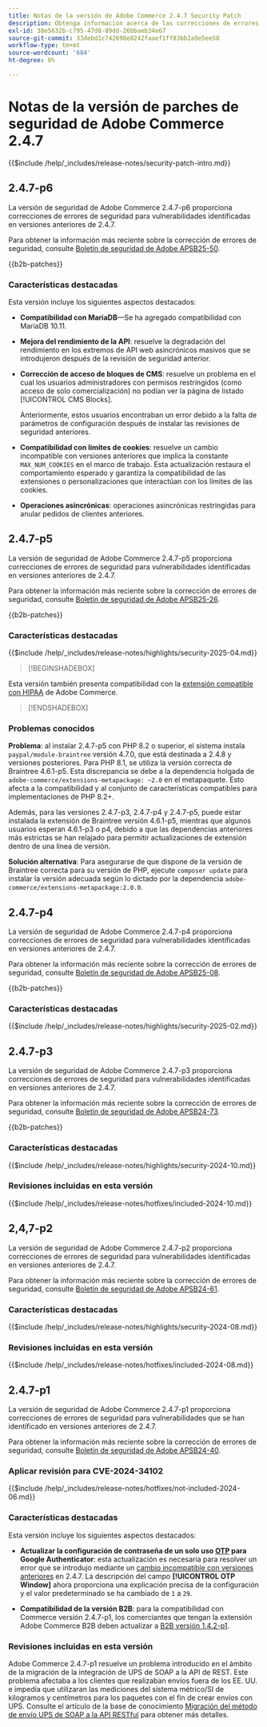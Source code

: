 ```yaml
---
title: Notas de la versión de Adobe Commerce 2.4.7 Security Patch
description: Obtenga información acerca de las correcciones de errores de seguridad, las mejoras de seguridad y otras actualizaciones relacionadas con la seguridad incluidas en las versiones de parches de seguridad para Adobe Commerce 2.4.7.
exl-id: 38e5632b-c795-47d8-89dd-26bbaeb34e67
source-git-commit: 33debd1c742698e8242faaef1ff83bb2a9e5ee58
workflow-type: tm+mt
source-wordcount: '684'
ht-degree: 0%

---
```


# Notas de la versión de parches de seguridad de Adobe Commerce 2.4.7

{{$include /help/_includes/release-notes/security-patch-intro.md}}

## 2.4.7-p6

La versión de seguridad de Adobe Commerce 2.4.7-p6 proporciona correcciones de errores de seguridad para vulnerabilidades identificadas en versiones anteriores de 2.4.7.

Para obtener la información más reciente sobre la corrección de errores de seguridad, consulte [Boletín de seguridad de Adobe APSB25-50](https://helpx.adobe.com/security/products/magento/apsb25-50.html).

{{b2b-patches}}

### Características destacadas

Esta versión incluye los siguientes aspectos destacados:

* **Compatibilidad con MariaDB**—Se ha agregado compatibilidad con MariaDB 10.11.

* **Mejora del rendimiento de la API**: resuelve la degradación del rendimiento en los extremos de API web asincrónicos masivos que se introdujeron después de la revisión de seguridad anterior.<!-- AC-14078 -->

* **Corrección de acceso de bloques de CMS**: resuelve un problema en el cual los usuarios administradores con permisos restringidos (como acceso de solo comercialización) no podían ver la página de listado [!UICONTROL CMS Blocks].

  Anteriormente, estos usuarios encontraban un error debido a la falta de parámetros de configuración después de instalar las revisiones de seguridad anteriores.<!-- AC-14087 -->

* **Compatibilidad con límites de cookies**: resuelve un cambio incompatible con versiones anteriores que implica la constante `MAX_NUM_COOKIES` en el marco de trabajo. Esta actualización restaura el comportamiento esperado y garantiza la compatibilidad de las extensiones o personalizaciones que interactúan con los límites de las cookies.<!-- AC-14475 -->

* **Operaciones asincrónicas**: operaciones asincrónicas restringidas para anular pedidos de clientes anteriores.<!-- AC-13917 -->

## 2.4.7-p5

La versión de seguridad de Adobe Commerce 2.4.7-p5 proporciona correcciones de errores de seguridad para vulnerabilidades identificadas en versiones anteriores de 2.4.7.

Para obtener la información más reciente sobre la corrección de errores de seguridad, consulte [Boletín de seguridad de Adobe APSB25-26](https://helpx.adobe.com/security/products/magento/apsb25-26.html).

{{b2b-patches}}

### Características destacadas

{{$include /help/_includes/release-notes/highlights/security-2025-04.md}}

>[!BEGINSHADEBOX]

Esta versión también presenta compatibilidad con la [extensión compatible con HIPAA](https://experienceleague.adobe.com/en/docs/commerce-admin/start/compliance/hipaa-ready-service/overview) de Adobe Commerce.

>[!ENDSHADEBOX]

### Problemas conocidos

**Problema**: al instalar 2.4.7-p5 con PHP 8.2 o superior, el sistema instala `paypal/module-braintree` versión 4.7.0, que está destinada a 2.4.8 y versiones posteriores. Para PHP 8.1, se utiliza la versión correcta de Braintree 4.6.1-p5. Esta discrepancia se debe a la dependencia holgada de `adobe-commerce/extensions-metapackage: ~2.0` en el metapaquete. Esto afecta a la compatibilidad y al conjunto de características compatibles para implementaciones de PHP 8.2+.<!-- ACPLTSRV-6276) -->

Además, para las versiones 2.4.7-p3, 2.4.7-p4 y 2.4.7-p5, puede estar instalada la extensión de Braintree versión 4.6.1-p5, mientras que algunos usuarios esperan 4.6.1-p3 o p4, debido a que las dependencias anteriores más estrictas se han relajado para permitir actualizaciones de extensión dentro de una línea de versión. <!-- AC-14430 -->

**Solución alternativa**: Para asegurarse de que dispone de la versión de Braintree correcta para su versión de PHP, ejecute `composer update` para instalar la versión adecuada según lo dictado por la dependencia `adobe-commerce/extensions-metapackage:2.0.0`.

## 2.4.7-p4

La versión de seguridad de Adobe Commerce 2.4.7-p4 proporciona correcciones de errores de seguridad para vulnerabilidades identificadas en versiones anteriores de 2.4.7.

Para obtener la información más reciente sobre la corrección de errores de seguridad, consulte [Boletín de seguridad de Adobe APSB25-08](https://helpx.adobe.com/security/products/magento/apsb25-08.html).

{{b2b-patches}}

### Características destacadas

{{$include /help/_includes/release-notes/highlights/security-2025-02.md}}

## 2.4.7-p3

La versión de seguridad de Adobe Commerce 2.4.7-p3 proporciona correcciones de errores de seguridad para vulnerabilidades identificadas en versiones anteriores de 2.4.7.

Para obtener la información más reciente sobre la corrección de errores de seguridad, consulte [Boletín de seguridad de Adobe APSB24-73](https://helpx.adobe.com/security/products/magento/apsb24-73.html).

{{b2b-patches}}

### Características destacadas

{{$include /help/_includes/release-notes/highlights/security-2024-10.md}}

### Revisiones incluidas en esta versión

{{$include /help/_includes/release-notes/hotfixes/included-2024-10.md}}

## 2,4,7-p2

La versión de seguridad de Adobe Commerce 2.4.7-p2 proporciona correcciones de errores de seguridad para vulnerabilidades identificadas en versiones anteriores de 2.4.7.

Para obtener la información más reciente sobre la corrección de errores de seguridad, consulte [Boletín de seguridad de Adobe APSB24-61](https://helpx.adobe.com/security/products/magento/apsb24-61.html).

### Características destacadas

{{$include /help/_includes/release-notes/highlights/security-2024-08.md}}

### Revisiones incluidas en esta versión

{{$include /help/_includes/release-notes/hotfixes/included-2024-08.md}}

## 2.4.7-p1

La versión de seguridad de Adobe Commerce 2.4.7-p1 proporciona correcciones de errores de seguridad para vulnerabilidades que se han identificado en versiones anteriores de 2.4.7.

Para obtener la información más reciente sobre la corrección de errores de seguridad, consulte [Boletín de seguridad de Adobe APSB24-40](https://helpx.adobe.com/security/products/magento/apsb24-40.html).

### Aplicar revisión para CVE-2024-34102

{{$include /help/_includes/release-notes/hotfixes/not-included-2024-06.md}}

### Características destacadas

Esta versión incluye los siguientes aspectos destacados:

* **Actualizar la configuración de contraseña de un solo uso [OTP](https://experienceleague.adobe.com/en/docs/commerce-admin/systems/security/2fa/security-two-factor-authentication#google) para Google Authenticator**: esta actualización es necesaria para resolver un error que se introdujo mediante un [cambio incompatible con versiones anteriores](https://developer.adobe.com/commerce/php/development/backward-incompatible-changes/highlights/#new-system-configuration-validation-for-two-factor-authentication-otp_window-value) en 2.4.7. La descripción del campo **[!UICONTROL OTP Window]** ahora proporciona una explicación precisa de la configuración y el valor predeterminado se ha cambiado de `1` a `29`.

* **Compatibilidad de la versión B2B**: para la compatibilidad con Commerce versión 2.4.7-p1, los comerciantes que tengan la extensión Adobe Commerce B2B deben actualizar a [B2B versión 1.4.2-p1](https://experienceleague.adobe.com/en/docs/commerce-admin/b2b/release-notes#b2b-v142-p1).

### Revisiones incluidas en esta versión

Adobe Commerce 2.4.7-p1 resuelve un problema introducido en el ámbito de la migración de la integración de UPS de SOAP a la API de REST. Este problema afectaba a los clientes que realizaban envíos fuera de los EE. UU. e impedía que utilizaran las mediciones del sistema métrico/SI de kilogramos y centímetros para los paquetes con el fin de crear envíos con UPS. Consulte el artículo de la base de conocimiento [Migración del método de envío UPS de SOAP a la API RESTful](https://experienceleague.adobe.com/en/docs/commerce-knowledge-base/kb/troubleshooting/known-issues-patches-attached/ups-shipping-method-integration-migration-from-soap-to-restful-api) para obtener más detalles.
